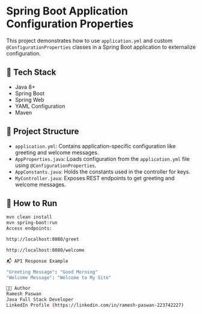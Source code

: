 # Spring Boot Application Configuration Properties

This project demonstrates how to use `application.yml` and custom `@ConfigurationProperties` classes in a Spring Boot application to externalize configuration.

## 🔧 Tech Stack

- Java 8+
- Spring Boot
- Spring Web
- YAML Configuration
- Maven

## 📁 Project Structure

- `application.yml`: Contains application-specific configuration like greeting and welcome messages.
- `AppProperties.java`: Loads configuration from the `application.yml` file using `@ConfigurationProperties`.
- `AppConstants.java`: Holds the constants used in the controller for keys.
- `MyController.java`: Exposes REST endpoints to get greeting and welcome messages.

## 🚀 How to Run

```bash
mvn clean install
mvn spring-boot:run
Access endpoints:

http://localhost:8080/greet

http://localhost:8080/welcome

📬 API Response Example

"Greeting Message": "Good Morning"
"Welcome Message": "Welcome to My Site"

🧑‍💻 Author
Ramesh Paswan
Java Full Stack Developer
LinkedIn Profile (https://linkedin.com/in/ramesh-paswan-223742227)
